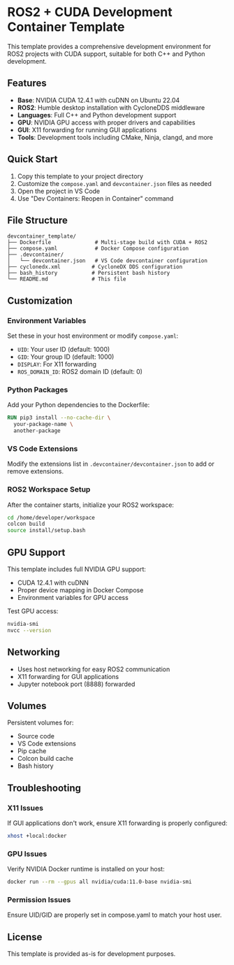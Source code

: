 # ROS2 + CUDA Development Container Template

This template provides a comprehensive development environment for ROS2 projects with CUDA support, suitable for both C++ and Python development.

## Features

- **Base**: NVIDIA CUDA 12.4.1 with cuDNN on Ubuntu 22.04
- **ROS2**: Humble desktop installation with CycloneDDS middleware
- **Languages**: Full C++ and Python development support
- **GPU**: NVIDIA GPU access with proper drivers and capabilities
- **GUI**: X11 forwarding for running GUI applications
- **Tools**: Development tools including CMake, Ninja, clangd, and more

## Quick Start

1. Copy this template to your project directory
2. Customize the `compose.yaml` and `devcontainer.json` files as needed
3. Open the project in VS Code
4. Use "Dev Containers: Reopen in Container" command

## File Structure

```
devcontainer_template/
├── Dockerfile              # Multi-stage build with CUDA + ROS2
├── compose.yaml            # Docker Compose configuration
├── .devcontainer/
│   └── devcontainer.json   # VS Code devcontainer configuration
├── cyclonedx.xml          # CycloneDX DDS configuration
├── bash_history           # Persistent bash history
└── README.md              # This file
```

## Customization

### Environment Variables

Set these in your host environment or modify `compose.yaml`:

- `UID`: Your user ID (default: 1000)
- `GID`: Your group ID (default: 1000)
- `DISPLAY`: For X11 forwarding
- `ROS_DOMAIN_ID`: ROS2 domain ID (default: 0)

### Python Packages

Add your Python dependencies to the Dockerfile:

```dockerfile
RUN pip3 install --no-cache-dir \
  your-package-name \
  another-package
```

### VS Code Extensions

Modify the extensions list in `.devcontainer/devcontainer.json` to add or remove extensions.

### ROS2 Workspace Setup

After the container starts, initialize your ROS2 workspace:

```bash
cd /home/developer/workspace
colcon build
source install/setup.bash
```

## GPU Support

This template includes full NVIDIA GPU support:

- CUDA 12.4.1 with cuDNN
- Proper device mapping in Docker Compose
- Environment variables for GPU access

Test GPU access:

```bash
nvidia-smi
nvcc --version
```

## Networking

- Uses host networking for easy ROS2 communication
- X11 forwarding for GUI applications
- Jupyter notebook port (8888) forwarded

## Volumes

Persistent volumes for:

- Source code
- VS Code extensions
- Pip cache
- Colcon build cache
- Bash history

## Troubleshooting

### X11 Issues

If GUI applications don't work, ensure X11 forwarding is properly configured:

```bash
xhost +local:docker
```

### GPU Issues

Verify NVIDIA Docker runtime is installed on your host:

```bash
docker run --rm --gpus all nvidia/cuda:11.0-base nvidia-smi
```

### Permission Issues

Ensure UID/GID are properly set in compose.yaml to match your host user.

## License

This template is provided as-is for development purposes.
